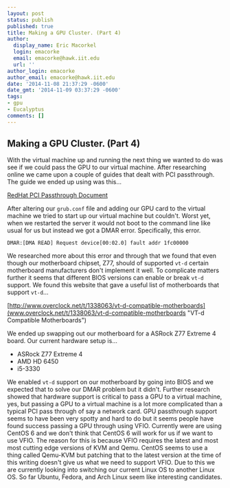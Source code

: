 ```yaml
---
layout: post
status: publish
published: true
title: Making a GPU Cluster. (Part 4)
author:
  display_name: Eric Macorkel
  login: emacorke
  email: emacorke@hawk.iit.edu
  url: ''
author_login: emacorke
author_email: emacorke@hawk.iit.edu
date: '2014-11-08 21:37:29 -0600'
date_gmt: '2014-11-09 03:37:29 -0600'
tags:
- gpu
- Eucalyptus
comments: []
---
```

## Making a GPU Cluster. (Part 4)

With the virtual machine up and running the next thing we wanted to do was see if we could pass the GPU to our virtual machine. After researching online we came upon a couple of guides that dealt with PCI passthrough. The guide we ended up using was this...

[RedHat PCI Passthrough Document](https://access.redhat.com/documentation/en-US/Red_Hat_Enterprise_Linux/5/html/Virtualization/chap-Virtualization-PCI_passthrough.html "RedHat PCI Passthrough Document")

After altering our `grub.conf` file and adding our GPU card to the virtual machine we tried to start up our virtual machine but couldn't. Worst yet, when we restarted the server it would not boot to the command line like usual for us but instead we got a DMAR error. Specifically, this error.

```DMAR:[DMA READ] Request device[00:02.0] fault addr 1fc00000```

We researched more about this error and through that we found that even though our motherboard chipset, Z77, should of supported `vt-d` certain motherboard manufacturers don't implement it well. To complicate matters further it seems that different BIOS versions can enable or break `vt-d` support. We found this website that gave a useful list of motherboards that support `vt-d`...

[http://www.overclock.net/t/1338063/vt-d-compatible-motherboards](www.overclock.net/t/1338063/vt-d-compatible-motherboards "VT-d Compatible Motherboards")

We ended up swapping out our motherboard for a ASRock Z77 Extreme 4 board. Our current hardware setup is...

* ASRock Z77 Extreme 4
* AMD HD 6450
* i5-3330

We enabled `vt-d` support on our motherboard by going into BIOS and we expected that to solve our DMAR problem but it didn't. Further research showed that hardware support is critical to pass a GPU to a virtual machine, yes, but passing a GPU to a virtual machine is a lot more complicated than a typical PCI pass through of say a network card. GPU passthrough support seems to have been very spotty and hard to do but it seems people have found success passing a GPU through using VFIO. Currently were are using CentOS 6 and we don't think that CentOS 6 will work for us if we want to use VFIO. The reason for this is because VFIO requires the latest and most most cutting edge versions of KVM and Qemu. CentOS seems to use a thing called Qemu-KVM but patching that to the latest version at the time of this writing doesn't give us what we need to support VFIO. Due to this we are currently looking into switching our current Linux OS to another Linux OS. So far Ubuntu, Fedora, and Arch Linux seem like interesting candidates.

